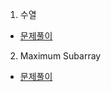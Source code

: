 1. 수열
* [문제풀이](https://ht.oopy.io/a28feed6-abbb-4b48-965e-3472b9192358)

2. Maximum Subarray
* [문제풀이](https://ht.oopy.io/22bfbdb4-7d08-4408-a6d7-549fc6c4cc68)